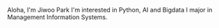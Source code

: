 Aloha, I'm Jiwoo Park
I'm interested in Python, AI and Bigdata
I major in Management Information Systems.